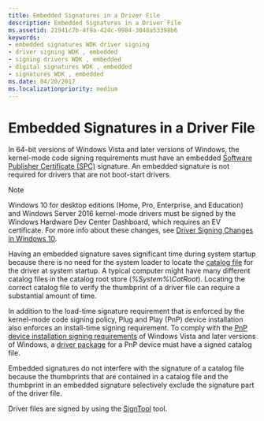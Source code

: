 ```yaml
---
title: Embedded Signatures in a Driver File
description: Embedded Signatures in a Driver File
ms.assetid: 21941c7b-4f9a-424c-9984-3048a53398b6
keywords:
- embedded signatures WDK driver signing
- driver signing WDK , embedded
- signing drivers WDK , embedded
- digital signatures WDK , embedded
- signatures WDK , embedded
ms.date: 04/20/2017
ms.localizationpriority: medium
---
```


# Embedded Signatures in a Driver File


In 64-bit versions of Windows Vista and later versions of Windows, the kernel-mode code signing requirements must have an embedded [Software Publisher Certificate (SPC)](software-publisher-certificate.md) signature. An embedded signature is not required for drivers that are not boot-start drivers.

> [!NOTE]
> Windows 10 for desktop editions (Home, Pro, Enterprise, and Education) and Windows Server 2016 kernel-mode drivers must be signed by the Windows Hardware Dev Center Dashboard, which requires an EV certificate. For more info about these changes, see [Driver Signing Changes in Windows 10](https://techcommunity.microsoft.com/t5/Windows-Hardware-Certification/bg-p/WindowsHardwareCertification).

 

Having an embedded signature saves significant time during system startup because there is no need for the system loader to locate the [catalog file](catalog-files.md) for the driver at system startup. A typical computer might have many different catalog files in the catalog root store (*%System%\\CatRoot*). Locating the correct catalog file to verify the thumbprint of a driver file can require a substantial amount of time.

In addition to the load-time signature requirement that is enforced by the kernel-mode code signing policy, Plug and Play (PnP) device installation also enforces an install-time signing requirement. To comply with the [PnP device installation signing requirements](pnp-device-installation-signing-requirements--windows-vista-and-later-.md) of Windows Vista and later versions of Windows, a [driver package](driver-packages.md) for a PnP device must have a signed catalog file.

Embedded signatures do not interfere with the signature of a catalog file because the thumbprints that are contained in a catalog file and the thumbprint in an embedded signature selectively exclude the signature part of the driver file.

Driver files are signed by using the [SignTool](installing-a-catalog-file-by-using-signtool.md) tool.

 

 





